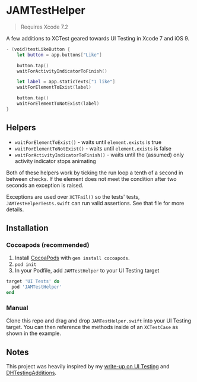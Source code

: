 # JAMTestHelper

> Requires Xcode 7.2

A few additions to XCTest geared towards UI Testing in Xcode 7 and iOS 9.

```swift
- (void)testLikeButton {
    let button = app.buttons["Like"]

    button.tap()
    waitForActivityIndicatorToFinish()

    let label = app.staticTexts["1 like"]
    waitForElementToExist(label)

    button.tap()
    waitForElementToNotExist(label)
}
```

## Helpers

- `waitForElementToExist()` - waits until `element.exists` is true
- `waitForElementToNotExist()` - waits until `element.exists` is false
- `waitForActivityIndicatorToFinish()` - waits until the (assumed) only activity indicator stops animating

Both of these helpers work by ticking the run loop a tenth of a second in between checks. If the element does not meet the condition after two seconds an exception is raised.

Exceptions are used over `XCTFail()` so the tests' tests, `JAMTestHelperTests.swift` can run valid assertions. See that file for more details.

## Installation

### Cocoapods (recommended)

1. Install [CocoaPods](http://cocoapods.org/) with `gem install cocoapods`.
1. `pod init`
1. In your Podfile, add `JAMTestHelper` to your UI Testing target

```ruby
target 'UI Tests' do
  pod 'JAMTestHelper'
end
```

### Manual

Clone this repo and drag and drop `JAMTestHelper.swift` into your UI Testing target. You can then reference the methods inside of an `XCTestCase` as shown in the example.

## Notes

This project was heavily inspired by my [write-up on UI Testing](http://masilotti.com/ui-testing-xcode-7) and [DHTestingAdditions](https://github.com/daniel-hall/DHTestingAdditions).
